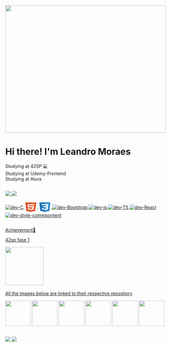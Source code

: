 <div>
    <a display="flex"; justify-content= "center" overflow= "hidden" >
    <img flex="none" width="100%"; height="400px" src="https://media2.giphy.com/media/qgQUggAC3Pfv687qPC/giphy.gif?cid=ecf05e4774xk7y8ibdgiqbq60n0j4t0tgqi8ahawnduts3p4&rid=giphy.gif&ct=g" />
    </a>
</div>


<h1>Hi there! I'm Leandro Moraes</h1>

Studying at 42SP 💻<br>
Studying at Udemy-Frontend<br>
Studying at Alura <br>

##

 <div>
  <a href="https://github.com/lmoraesdev">
  <img height="160em" src="https://github-readme-stats.vercel.app/api?username=lmoraesdev&show_icons=true&theme=dracula&include_all_commits=true&count_private=true"/>
  <img height="160em" src="https://github-readme-stats.vercel.app/api/top-langs/?username=lmoraesdev&layout=compact&langs_count=8&theme=dracula"/>
</div>
  
<div style="display: inline_block"><br>
  <img align="center" alt="dev-C"    height="30" width="40" src="https://cdn.jsdelivr.net/gh/devicons/devicon/icons/c/c-original.svg">
  <img align="center" alt="dev-HTML" height="30" width="40" src="https://raw.githubusercontent.com/devicons/devicon/master/icons/html5/html5-original.svg">
  <img align="center" alt="dev-CSS"  height="30" width="40" src="https://raw.githubusercontent.com/devicons/devicon/master/icons/css3/css3-original.svg">
  <img align="center" alt="dev-Bootstrap" height="30" width="40" src="https://cdn.jsdelivr.net/gh/devicons/devicon/icons/bootstrap/bootstrap-original.svg" />
  <img align="center" alt="dev-js"   height="30" width="40" src="https://cdn.jsdelivr.net/gh/devicons/devicon/icons/javascript/javascript-original.svg">
  <img align="center" alt="dev-TS"   height="30" width="40" src="https://cdn.jsdelivr.net/gh/devicons/devicon/icons/typescript/typescript-plain.svg" >
  <img align="center" alt="dev-React" height="30" width="40" src="https://cdn.jsdelivr.net/gh/devicons/devicon/icons/react/react-original.svg">
  <img align="center" alt="dev-style-commpontent" height="30" width="40" src="https://raw.githubusercontent.com/styled-components/brand/bde053200192814dcd55923b6e41884d18e51665/styled-components.svg">
</div>
  
  ##
 
 Achievement🥇 
 <div>
    <p>42sp fase 1<p>
  <img height="120" width="120" src="https://game.42sp.org.br/static/assets/achievements/phase_onem.png">
    <p>All the images below are linked to their respective repository<p>
  <a href="https://github.com/lmoraesdev/Libft"><img height="80" width="80" src="https://game.42sp.org.br/static/assets/achievements/libftm.png"></a>
  <a href="https://github.com/lmoraesdev/GNL"><img height="80" width="80" src="https://game.42sp.org.br/static/assets/achievements/get_next_linem.png"></a>
  <a href="https://github.com/lmoraesdev/Printf"><img height="80" width="80" src="https://game.42sp.org.br/static/assets/achievements/ft_printfm.png"></a>
  <a href="https://github.com/lmoraesdev/Born2beRoot"><img height="80" width="80" src="https://game.42sp.org.br/static/assets/achievements/born2berootm.png"></a>
  <a href="https://github.com/lmoraesdev/so_long"><img height="80" width="80" src="https://game.42sp.org.br/static/assets/achievements/so_longm.png"></a>
  <a href="https://github.com/lmoraesdev/pipex"><img height="80" width="80" src="https://game.42sp.org.br/static/assets/achievements/pipexm.png"></a>
 </div>
 
  ##
  
  <div> 
  <a href = "mailto:lbc_moraes@outlook.com"><img src="https://img.shields.io/badge/Microsoft_Outlook-0078D4?style=for-the-badge&logo=microsoft-outlook&logoColor=white" target="_blank"></a>
  <a href="https://www.linkedin.com/in/leandro-moraes-442b20215/" target="_blank"><img src="https://img.shields.io/badge/-LinkedIn-%230077B5?style=for-the-badge&logo=linkedin&logoColor=white" target="_blank"></a>
  </div>

